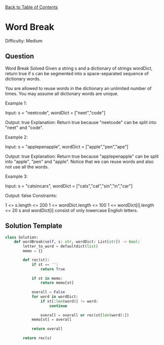 [Back to Table of Contents](../README.md)

# Word Break
Difficulty: Medium

## Question
Word Break
Solved 
Given a string s and a dictionary of strings wordDict, return true if s can be segmented into a space-separated sequence of dictionary words.

You are allowed to reuse words in the dictionary an unlimited number of times. You may assume all dictionary words are unique.

Example 1:

Input: s = "neetcode", wordDict = ["neet","code"]

Output: true
Explanation: Return true because "neetcode" can be split into "neet" and "code".

Example 2:

Input: s = "applepenapple", wordDict = ["apple","pen","ape"]

Output: true
Explanation: Return true because "applepenapple" can be split into "apple", "pen" and "apple". Notice that we can reuse words and also not use all the words.

Example 3:

Input: s = "catsincars", wordDict = ["cats","cat","sin","in","car"]

Output: false
Constraints:

1 <= s.length <= 200
1 <= wordDict.length <= 100
1 <= wordDict[i].length <= 20
s and wordDict[i] consist of only lowercase English letters.

## Solution Template
```python
class Solution:
    def wordBreak(self, s: str, wordDict: List[str]) -> bool:
        letter_to_word = defaultdict(list)
        memo = {}

        def rec(st):
            if st == '':
                return True
            
            if st in memo:
                return memo[st]
            
            overall = False
            for word in wordDict:
                if st[:len(word)] != word:
                    continue
                
                overall = overall or rec(st[len(word):])
            memo[st] = overall
            
            return overall
        
        return rec(s)

        
```
